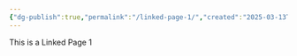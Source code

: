 ```yaml
---
{"dg-publish":true,"permalink":"/linked-page-1/","created":"2025-03-13T18:29:38.624-06:00","updated":"2025-03-13T18:30:13.548-06:00"}
---
```


This is a Linked Page 1
